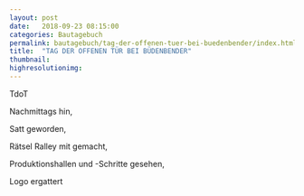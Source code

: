 ```yaml
---
layout: post
date:   2018-09-23 08:15:00
categories: Bautagebuch
permalink: bautagebuch/tag-der-offenen-tuer-bei-buedenbender/index.html
title:  "TAG DER OFFENEN TÜR BEI BÜDENBENDER"
thumbnail: 
highresolutionimg: 
---
```


<div class="entry-content">
TdoT


Nachmittags hin,

Satt geworden,

Rätsel Ralley mit gemacht,

Produktionshallen und -Schritte gesehen,

Logo ergattert



</div><!-- .entry-content -->

